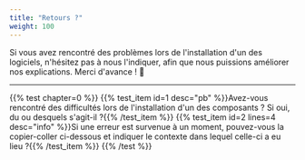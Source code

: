 ```yaml
---
title: "Retours ?"
weight: 100
---
```


Si vous avez rencontré des problèmes lors de l'installation d'un des logiciels, n'hésitez pas à nous l'indiquer, afin que nous puissions améliorer nos explications.
Merci d'avance ! 🙂

---

{{% test chapter=0 %}}
{{% test_item id=1 desc="pb" %}}Avez-vous rencontré des difficultés lors de l'installation d'un des composants ? Si oui, du ou desquels s'agit-il ?{{% /test_item %}}
{{% test_item id=2 lines=4 desc="info" %}}Si une erreur est survenue à un moment, pouvez-vous la copier-coller ci-dessous et indiquer le contexte dans lequel celle-ci a eu lieu ?{{% /test_item %}}
{{% /test %}}
